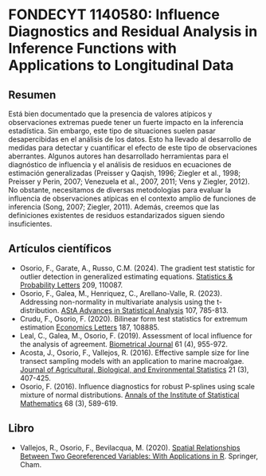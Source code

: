 # FONDECYT 1140580: Influence Diagnostics and Residual Analysis in Inference Functions with Applications to Longitudinal Data

## Resumen
Está bien documentado que la presencia de valores atípicos y observaciones extremas puede tener un fuerte impacto en la inferencia estadística. Sin embargo, este tipo de situaciones suelen pasar desapercibidas en el análisis de los datos. Esto ha llevado al desarrollo de medidas para detectar y cuantificar el efecto de este tipo de observaciones aberrantes. Algunos autores han desarrollado herramientas para el diagnóstico de influencia y el análisis de residuos en ecuaciones de estimación generalizadas (Preisser y Qaqish, 1996; Ziegler et al., 1998; Preisser y Perin, 2007; Venezuela et al., 2007, 2011; Vens y Ziegler, 2012). No obstante, necesitamos de diversas metodologías para evaluar la influencia de observaciones atípicas en el contexto amplio de funciones de inferencia (Song, 2007; Ziegler, 2011). Además, creemos que las definiciones existentes de residuos estandarizados siguen siendo insuficientes.

## Artículos científicos
- Osorio, F., Garate, A., Russo, C.M. (2024). The gradient test statistic for outlier detection in generalized estimating equations. [Statistics & Probability Letters](https://doi.org/10.1016/j.spl.2024.110087) 209, 110087.
- Osorio, F., Galea, M., Henriquez, C., Arellano-Valle, R. (2023). Addressing non-normality in multivariate analysis using the t-distribution. [AStA Advances in Statistical Analysis](https://doi.org/10.1007/s10182-022-00468-2) 107, 785-813.
- Crudu, F., Osorio, F. (2020). Bilinear form test statistics for extremum estimation [Economics Letters](https://doi.org/10.1016/j.econlet.2019.108885) 187, 108885.
- Leal, C., Galea, M., Osorio, F. (2019). Assessment of local influence for the analysis of agreement. [Biometrical Journal](https://doi.org/10.1002/bimj.201800124) 61 (4), 955-972.
- Acosta, J., Osorio, F., Vallejos, R. (2016). Effective sample size for line transect sampling models with an application to marine macroalgae. [Journal of Agricultural, Biological, and Environmental Statistics](https://doi.org/10.1007/s13253-016-0252-7) 21 (3), 407-425.
- Osorio, F. (2016). Influence diagnostics for robust P-splines using scale mixture of normal distributions. [Annals of the Institute of Statistical Mathematics](https://doi.org/10.1007/s10463-015-0506-0) 68 (3), 589-619.

## Libro
- Vallejos, R., Osorio, F., Bevilacqua, M. (2020). [Spatial Relationships Between Two Georeferenced Variables: With Applications in R](https://doi.org/10.1007/978-3-030-56681-4). Springer, Cham.
